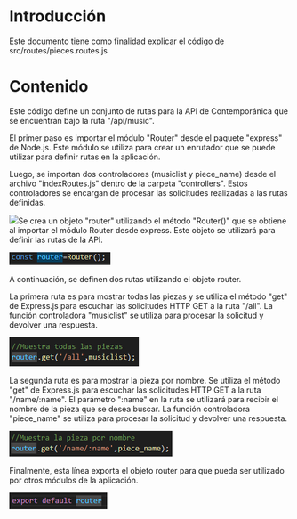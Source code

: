 ﻿# Introducción
Este documento tiene como finalidad explicar el código de src/routes/pieces.routes.js
# Contenido
Este código define un conjunto de rutas para la API de Contemporánica que se encuentran bajo la ruta "/api/music".

El primer paso es importar el módulo "Router" desde el paquete "express" de Node.js. Este módulo se utiliza para crear un enrutador que se puede utilizar para definir rutas en la aplicación.

Luego, se importan dos controladores (musiclist y piece\_name) desde el archivo "indexRoutes.js" dentro de la carpeta "controllers". Estos controladores se encargan de procesar las solicitudes realizadas a las rutas definidas.

![](Aspose.Words.a885e034-e7c6-42d5-9aa1-653544711734.001.png)Se crea un objeto "router" utilizando el método "Router()" que se obtiene al importar el módulo Router desde express. Este objeto se utilizará para definir las rutas de la API.

![](Aspose.Words.a885e034-e7c6-42d5-9aa1-653544711734.002.png)

A continuación, se definen dos rutas utilizando el objeto router. 

La primera ruta es para mostrar todas las piezas y se utiliza el método "get" de Express.js para escuchar las solicitudes HTTP GET a la ruta "/all". La función controladora "musiclist" se utiliza para procesar la solicitud y devolver una respuesta.

![](Aspose.Words.a885e034-e7c6-42d5-9aa1-653544711734.003.png)

La segunda ruta es para mostrar la pieza por nombre. Se utiliza el método "get" de Express.js para escuchar las solicitudes HTTP GET a la ruta "/name/:name". El parámetro ":name" en la ruta se utilizará para recibir el nombre de la pieza que se desea buscar. La función controladora "piece\_name" se utiliza para procesar la solicitud y devolver una respuesta.

![](Aspose.Words.a885e034-e7c6-42d5-9aa1-653544711734.004.png)

Finalmente, esta línea exporta el objeto router para que pueda ser utilizado por otros módulos de la aplicación.

![](Aspose.Words.a885e034-e7c6-42d5-9aa1-653544711734.005.png)

